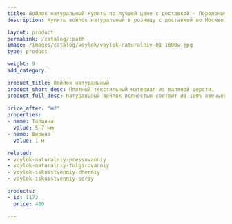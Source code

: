 ```yaml
---
title: Войлок натуральный купить по лучшей цене с доставкой - Поролоныч
description: Купить войлок натуральный в розницу с доставкой по Москве в интернет-магазине Поролоныча.

layout: product
permalink: /catalog/:path
image: /images/catalog/voylok/voylok-naturalniy-01_1600w.jpg
type: product

weight: 9
add_category: 

product_title: Войлок натуральный
product_short_desc: Плотный текстильный материал из валяной шерсти.
product_full_desc: Натуральный войлок полностью состоит из 100% овечьей шерсти, обладает отличными теплоизоляционными качествами, воздухопроницаемый. Используется для теплоизоляции, прокладок, при изготовлении мебели.
        
price_after: "м2"
properties:
- name: Толщина
  value: 5-7 мм
- name: Ширина
  value: 1 м

related:
- voylok-naturalniy-pressovanniy
- voylok-naturalniy-folgirovanniy
- voylok-iskusstvenniy-cherniy
- voylok-iskusstvenniy-seriy

products:
- id: 1173
  price: 400

---
```

